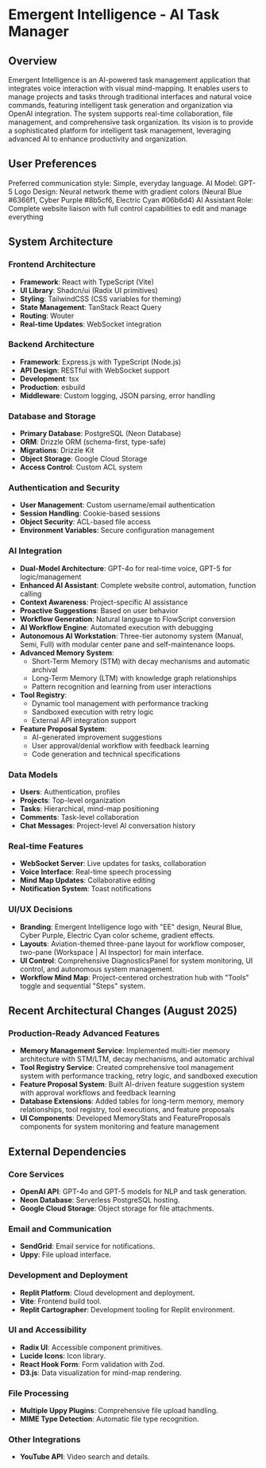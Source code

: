 # Emergent Intelligence - AI Task Manager

## Overview
Emergent Intelligence is an AI-powered task management application that integrates voice interaction with visual mind-mapping. It enables users to manage projects and tasks through traditional interfaces and natural voice commands, featuring intelligent task generation and organization via OpenAI integration. The system supports real-time collaboration, file management, and comprehensive task organization. Its vision is to provide a sophisticated platform for intelligent task management, leveraging advanced AI to enhance productivity and organization.

## User Preferences
Preferred communication style: Simple, everyday language.
AI Model: GPT-5
Logo Design: Neural network theme with gradient colors (Neural Blue #6366f1, Cyber Purple #8b5cf6, Electric Cyan #06b6d4)
AI Assistant Role: Complete website liaison with full control capabilities to edit and manage everything

## System Architecture

### Frontend Architecture
- **Framework**: React with TypeScript (Vite)
- **UI Library**: Shadcn/ui (Radix UI primitives)
- **Styling**: TailwindCSS (CSS variables for theming)
- **State Management**: TanStack React Query
- **Routing**: Wouter
- **Real-time Updates**: WebSocket integration

### Backend Architecture
- **Framework**: Express.js with TypeScript (Node.js)
- **API Design**: RESTful with WebSocket support
- **Development**: tsx
- **Production**: esbuild
- **Middleware**: Custom logging, JSON parsing, error handling

### Database and Storage
- **Primary Database**: PostgreSQL (Neon Database)
- **ORM**: Drizzle ORM (schema-first, type-safe)
- **Migrations**: Drizzle Kit
- **Object Storage**: Google Cloud Storage
- **Access Control**: Custom ACL system

### Authentication and Security
- **User Management**: Custom username/email authentication
- **Session Handling**: Cookie-based sessions
- **Object Security**: ACL-based file access
- **Environment Variables**: Secure configuration management

### AI Integration
- **Dual-Model Architecture**: GPT-4o for real-time voice, GPT-5 for logic/management
- **Enhanced AI Assistant**: Complete website control, automation, function calling
- **Context Awareness**: Project-specific AI assistance
- **Proactive Suggestions**: Based on user behavior
- **Workflow Generation**: Natural language to FlowScript conversion
- **AI Workflow Engine**: Automated execution with debugging
- **Autonomous AI Workstation**: Three-tier autonomy system (Manual, Semi, Full) with modular center pane and self-maintenance loops.
- **Advanced Memory System**: 
  - Short-Term Memory (STM) with decay mechanisms and automatic archival
  - Long-Term Memory (LTM) with knowledge graph relationships
  - Pattern recognition and learning from user interactions
- **Tool Registry**: 
  - Dynamic tool management with performance tracking
  - Sandboxed execution with retry logic
  - External API integration support
- **Feature Proposal System**: 
  - AI-generated improvement suggestions
  - User approval/denial workflow with feedback learning
  - Code generation and technical specifications

### Data Models
- **Users**: Authentication, profiles
- **Projects**: Top-level organization
- **Tasks**: Hierarchical, mind-map positioning
- **Comments**: Task-level collaboration
- **Chat Messages**: Project-level AI conversation history

### Real-time Features
- **WebSocket Server**: Live updates for tasks, collaboration
- **Voice Interface**: Real-time speech processing
- **Mind Map Updates**: Collaborative editing
- **Notification System**: Toast notifications

### UI/UX Decisions
- **Branding**: Emergent Intelligence logo with "EE" design, Neural Blue, Cyber Purple, Electric Cyan color scheme, gradient effects.
- **Layouts**: Aviation-themed three-pane layout for workflow composer, two-pane (Workspace | AI Inspector) for main interface.
- **UI Control**: Comprehensive DiagnosticsPanel for system monitoring, UI control, and autonomous system management.
- **Workflow Mind Map**: Project-centered orchestration hub with "Tools" toggle and sequential "Steps" system.

## Recent Architectural Changes (August 2025)

### Production-Ready Advanced Features
- **Memory Management Service**: Implemented multi-tier memory architecture with STM/LTM, decay mechanisms, and automatic archival
- **Tool Registry Service**: Created comprehensive tool management system with performance tracking, retry logic, and sandboxed execution
- **Feature Proposal System**: Built AI-driven feature suggestion system with approval workflows and feedback learning
- **Database Extensions**: Added tables for long-term memory, memory relationships, tool registry, tool executions, and feature proposals
- **UI Components**: Developed MemoryStats and FeatureProposals components for system monitoring and feature management

## External Dependencies

### Core Services
- **OpenAI API**: GPT-4o and GPT-5 models for NLP and task generation.
- **Neon Database**: Serverless PostgreSQL hosting.
- **Google Cloud Storage**: Object storage for file attachments.

### Email and Communication
- **SendGrid**: Email service for notifications.
- **Uppy**: File upload interface.

### Development and Deployment
- **Replit Platform**: Cloud development and deployment.
- **Vite**: Frontend build tool.
- **Replit Cartographer**: Development tooling for Replit environment.

### UI and Accessibility
- **Radix UI**: Accessible component primitives.
- **Lucide Icons**: Icon library.
- **React Hook Form**: Form validation with Zod.
- **D3.js**: Data visualization for mind-map rendering.

### File Processing
- **Multiple Uppy Plugins**: Comprehensive file upload handling.
- **MIME Type Detection**: Automatic file type recognition.

### Other Integrations
- **YouTube API**: Video search and details.